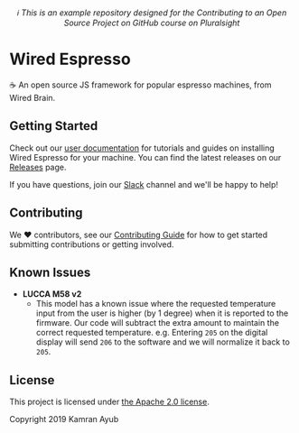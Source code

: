 <p align="center">
  <em>ℹ This is an example repository designed for the Contributing to an Open Source Project on GitHub course on Pluralsight</em>
</p>

# Wired Espresso

☕ An open source JS framework for popular espresso machines, from Wired Brain.

## Getting Started

Check out our [user documentation](README.md) for tutorials and guides on installing Wired Espresso for your machine. You can find the latest releases on our [Releases](releases) page.

If you have questions, join our [Slack](README.md) channel and we'll be happy to help!

## Contributing

We ❤ contributors, see our [Contributing Guide](CONTRIBUTING.md) for how to get started submitting contributions or getting involved.

## Known Issues

- **LUCCA M58 v2**
  - This model has a known issue where the requested temperature input from the user is higher (by 1 degree) when it is reported to the firmware. Our code will subtract the extra amount to maintain the correct requested temperature. e.g. Entering `205` on the digital display will send `206` to the software and we will normalize it back to `205`.

## License

This project is licensed under [the Apache 2.0 license](LICENSE).

Copyright 2019 Kamran Ayub
